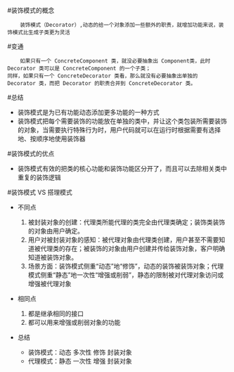 #装饰模式的概念
```
    装饰模式（Decorator）,动态的给一个对象添加一些额外的职责，就增加功能来说，装饰模式比生成子类更为灵活
```

#变通
```
    如果只有一个 ConcreteComponent 类，就没必要抽象出 Component类，此时 Decorator 类可以是 ConcreteComponent 的一个子类；
同样，如果只有一个 ConcreteDecorator 类看，那么就没有必要抽象出单独的 Decorator 类，而把 Decorator 的职责合并到 ConcreteDecorator 类。
```

#总结
- 装饰模式是为已有功能动态添加更多功能的一种方式
- 装饰模式把每个需要装饰的功能放在单独的类中，并让这个类包装所需要装饰的对象，当需要执行特殊行为时，用户代码就可以在运行时根据需要有选择地、按顺序地使用装饰器

#装饰模式的优点
- 装饰模式有效的把类的核心功能和装饰功能区分开了，而且可以去除相关类中重复的装饰逻辑


#装饰模式 VS 搭理模式
- 不同点
    1. 被封装对象的创建：代理类所能代理的类完全由代理类确定；装饰类装饰的对象由用户确定。
    2. 用户对被封装对象的感知：被代理对象由代理类创建，用户甚至不需要知道被代理类的存在；被装饰的对象由用户创建并传给装饰对象，客户明确知道被装饰对象。
    4. 场景方面：装饰模式侧重“动态”地“修饰”，动态的装饰被装饰对象；代理模式侧重“静态”地一次性“增强或削弱”，静态的限制被对代理对象访问或增强被代理对象
- 相同点
    1. 都是继承相同的接口
    2. 都可以用来增强或削弱对象的功能

- 总结
    - 装饰模式：动态 多次性 修饰 封装对象
    - 代理模式：静态 一次性 增强 封装对象